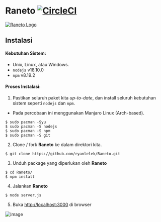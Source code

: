 # Raneto [![CircleCI](https://dl.circleci.com/status-badge/img/gh/ryanlelek/Raneto/tree/master.svg?style=svg)](https://dl.circleci.com/status-badge/redirect/gh/ryanlelek/Raneto/tree/master)

[![Raneto Logo](https://raw.githubusercontent.com/ryanlelek/Raneto/master/logo/logo_readme.png)](https://raneto.com/)

## Instalasi

#### Kebutuhan Sistem:
- Unix, Linux, atau Windows. 
- `nodejs` v18.10.0
- `npm` v8.19.2

#### Proses Instalasi:
1. Pastikan seluruh paket kita *up-to-date*, dan install seluruh kebutuhan sistem seperti `nodejs` dan `npm`.
- Pada percobaan ini menggunakan Manjaro Linux (Arch-based).
```
$ sudo pacman -Syu
$ sudo pacman -S nodejs
$ sudo pacman -S npm
$ sudo pacman -S git
```
2. Clone / fork **Raneto** ke dalam direktori kita.
```
$ git clone https://github.com/ryanlelek/Raneto.git
```
3. Unduh package yang diperlukan oleh **Raneto**
```
$ cd Raneto/
$ npm install
```
4. Jalankan **Raneto**
```
$ node server.js
```
5. Buka [http://localhost:3000](http://localhost:3000) di browser

![image](https://user-images.githubusercontent.com/88980651/196254649-bf1448db-e2b7-4ecb-9900-0a6c8966dfcb.png)


